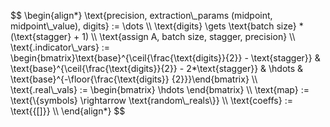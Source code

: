 <p align=left>
$$
\begin{align*}
\text{precision, extraction\_params (midpoint, midpoint\_value), digits} := \dots \\
\text{digits} \gets \text{batch size} * (\text{stagger} + 1) \\
\text{assign A, batch size, stagger, precision} \\
\text{.indicator\_vars} := \begin{bmatrix}\text{base}^{\ceil{\frac{\text{digits}}{2}} - \text{stagger}} & \text{base}^{\ceil{\frac{\text{digits}}{2}} - 2*\text{stagger}} & \hdots & \text{base}^{-\floor{\frac{\text{digits}} {2}}}\end{bmatrix} \\
\text{.real\_vals} := \begin{bmatrix} \hdots \end{bmatrix} \\
\text{map} := \text{\{symbols} \rightarrow \text{random\_reals\}} \\
\text{coeffs} := \text{{[]}} \\
\end{align*}
$$
</p>

